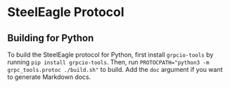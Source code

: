 # SteelEagle Protocol

## Building for Python
To build the SteelEagle protocol for Python, first install `grpcio-tools` by running `pip install grpcio-tools`. Then, run `PROTOCPATH="python3 -m grpc_tools.protoc ./build.sh"` to build. Add the `doc` argument if you want to generate Markdown docs.
